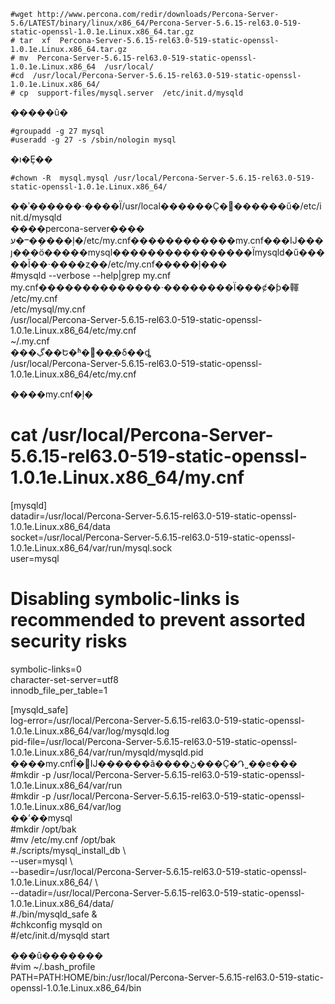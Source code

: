 ```
#wget http://www.percona.com/redir/downloads/Percona-Server-5.6/LATEST/binary/linux/x86_64/Percona-Server-5.6.15-rel63.0-519-static-openssl-1.0.1e.Linux.x86_64.tar.gz   
# tar  xf  Percona-Server-5.6.15-rel63.0-519-static-openssl-1.0.1e.Linux.x86_64.tar.gz   
# mv  Percona-Server-5.6.15-rel63.0-519-static-openssl-1.0.1e.Linux.x86_64  /usr/local/    
#cd  /usr/local/Percona-Server-5.6.15-rel63.0-519-static-openssl-1.0.1e.Linux.x86_64/   
# cp  support-files/mysql.server  /etc/init.d/mysqld   
```
�����û�   
```
#groupadd -g 27 mysql    
#useradd -g 27 -s /sbin/nologin mysql   
```
�ı�Ȩ��   
```
#chown -R  mysql.mysql /usr/local/Percona-Server-5.6.15-rel63.0-519-static-openssl-1.0.1e.Linux.x86_64/ 
```
��ʾ������·����Ϊ/usr/local������Ҫ�޸������ű�/etc/init.d/mysqld   
����percona-server����   
ע�ⲻ�ܴ����ļ�/etc/my.cnf������������my.cnf���Ĳ���ȷ���ö�����mysql����������������Ϊmysqld�ű�����Ĭ��·����ȥ��/etc/my.cnf�����ļ���   
#mysqld --verbose --help|grep my.cnf    
my.cnf��������������·��������Ϊ���ȼ�ƥ�䡣   
/etc/my.cnf   
/etc/mysql/my.cnf   
/usr/local/Percona-Server-5.6.15-rel63.0-519-static-openssl-1.0.1e.Linux.x86_64/etc/my.cnf   
~/.my.cnf   
���ڲ��Ե�ʱ�򣬷��ֲ�δ��ȡ   
/usr/local/Percona-Server-5.6.15-rel63.0-519-static-openssl-1.0.1e.Linux.x86_64/etc/my.cnf    
   
����my.cnf�ļ�   
# cat /usr/local/Percona-Server-5.6.15-rel63.0-519-static-openssl-1.0.1e.Linux.x86_64/my.cnf    
[mysqld]   
datadir=/usr/local/Percona-Server-5.6.15-rel63.0-519-static-openssl-1.0.1e.Linux.x86_64/data   
socket=/usr/local/Percona-Server-5.6.15-rel63.0-519-static-openssl-1.0.1e.Linux.x86_64/var/run/mysql.sock   
user=mysql   
# Disabling symbolic-links is recommended to prevent assorted security risks   
symbolic-links=0   
character-set-server=utf8   
innodb_file_per_table=1   
   
[mysqld_safe]   
log-error=/usr/local/Percona-Server-5.6.15-rel63.0-519-static-openssl-1.0.1e.Linux.x86_64/var/log/mysqld.log   
pid-file=/usr/local/Percona-Server-5.6.15-rel63.0-519-static-openssl-1.0.1e.Linux.x86_64/var/run/mysqld/mysqld.pid   
����my.cnfΪ�򵥵Ĳ������ã����ڻ���Ҫ�Դ˽��е���   
#mkdir  -p  /usr/local/Percona-Server-5.6.15-rel63.0-519-static-openssl-1.0.1e.Linux.x86_64/var/run   
#mkdir  -p  /usr/local/Percona-Server-5.6.15-rel63.0-519-static-openssl-1.0.1e.Linux.x86_64/var/log   
��ʼ��mysql   
#mkdir  /opt/bak   
#mv  /etc/my.cnf  /opt/bak   
#./scripts/mysql_install_db  \   
--user=mysql    \   
--basedir=/usr/local/Percona-Server-5.6.15-rel63.0-519-static-openssl-1.0.1e.Linux.x86_64/   \   
--datadir=/usr/local/Percona-Server-5.6.15-rel63.0-519-static-openssl-1.0.1e.Linux.x86_64/data/   
#./bin/mysqld_safe  &   
#chkconfig  mysqld  on   
#/etc/init.d/mysqld   start   
   
���û�������   
#vim  ~/.bash_profile    
PATH=PATH:HOME/bin:/usr/local/Percona-Server-5.6.15-rel63.0-519-static-openssl-1.0.1e.Linux.x86_64/bin   
   
